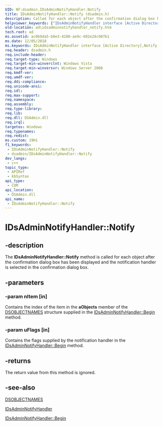 ```yaml
---
UID: NF:dsadmin.IDsAdminNotifyHandler.Notify
title: IDsAdminNotifyHandler::Notify (dsadmin.h)
description: Called for each object after the confirmation dialog box has been displayed and the notification handler is selected in the confirmation dialog box.
helpviewer_keywords: ["IDsAdminNotifyHandler interface [Active Directory]","Notify method","IDsAdminNotifyHandler.Notify","IDsAdminNotifyHandler::Notify","Notify","Notify method [Active Directory]","Notify method [Active Directory]","IDsAdminNotifyHandler interface","_glines_idsadminnotifyhandler_notify","ad.idsadminnotifyhandler__notify","ad.idsadminnotifyhandler_notify","dsadmin/IDsAdminNotifyHandler::Notify"]
old-location: ad\idsadminnotifyhandler_notify.htm
tech.root: ad
ms.assetid: ac0b9da5-b0e3-4280-ae9c-602e28c907b1
ms.date: 12/05/2018
ms.keywords: IDsAdminNotifyHandler interface [Active Directory],Notify method, IDsAdminNotifyHandler.Notify, IDsAdminNotifyHandler::Notify, Notify, Notify method [Active Directory], Notify method [Active Directory],IDsAdminNotifyHandler interface, _glines_idsadminnotifyhandler_notify, ad.idsadminnotifyhandler__notify, ad.idsadminnotifyhandler_notify, dsadmin/IDsAdminNotifyHandler::Notify
req.header: dsadmin.h
req.include-header: 
req.target-type: Windows
req.target-min-winverclnt: Windows Vista
req.target-min-winversvr: Windows Server 2008
req.kmdf-ver: 
req.umdf-ver: 
req.ddi-compliance: 
req.unicode-ansi: 
req.idl: 
req.max-support: 
req.namespace: 
req.assembly: 
req.type-library: 
req.lib: 
req.dll: DSAdmin.dll
req.irql: 
targetos: Windows
req.typenames: 
req.redist: 
ms.custom: 19H1
f1_keywords:
 - IDsAdminNotifyHandler::Notify
 - dsadmin/IDsAdminNotifyHandler::Notify
dev_langs:
 - c++
topic_type:
 - APIRef
 - kbSyntax
api_type:
 - COM
api_location:
 - DSAdmin.dll
api_name:
 - IDsAdminNotifyHandler::Notify
---
```


# IDsAdminNotifyHandler::Notify


## -description

The <b>IDsAdminNotifyHandler::Notify</b> method is called  for each object after the confirmation dialog box has been displayed and the notification handler is selected in the confirmation dialog box.

## -parameters

### -param nItem [in]

Contains the index of the item in the <b>aObjects</b> member of the <a href="/windows/desktop/api/dsclient/ns-dsclient-dsobjectnames">DSOBJECTNAMES</a> structure supplied in the <a href="/windows/desktop/api/dsadmin/nf-dsadmin-idsadminnotifyhandler-begin">IDsAdminNotifyHandler::Begin</a> method.

### -param uFlags [in]

Contains the flags supplied by the notification handler in the <a href="/windows/desktop/api/dsadmin/nf-dsadmin-idsadminnotifyhandler-begin">IDsAdminNotifyHandler::Begin</a> method.

## -returns

The return value from this method is ignored.

## -see-also

<a href="/windows/desktop/api/dsclient/ns-dsclient-dsobjectnames">DSOBJECTNAMES</a>



<a href="/windows/desktop/api/dsadmin/nn-dsadmin-idsadminnotifyhandler">IDsAdminNotifyHandler</a>



<a href="/windows/desktop/api/dsadmin/nf-dsadmin-idsadminnotifyhandler-begin">IDsAdminNotifyHandler::Begin</a>

